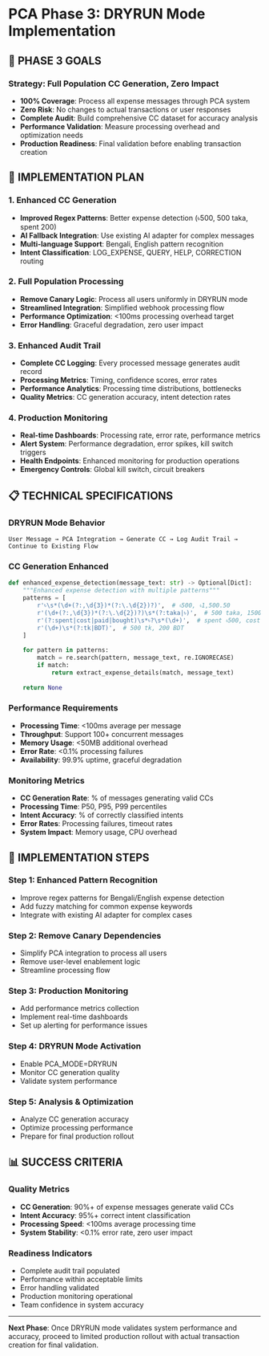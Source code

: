 # PCA Phase 3: DRYRUN Mode Implementation

## 🎯 **PHASE 3 GOALS**

### Strategy: Full Population CC Generation, Zero Impact
- **100% Coverage**: Process all expense messages through PCA system
- **Zero Risk**: No changes to actual transactions or user responses  
- **Complete Audit**: Build comprehensive CC dataset for accuracy analysis
- **Performance Validation**: Measure processing overhead and optimization needs
- **Production Readiness**: Final validation before enabling transaction creation

## 🚀 **IMPLEMENTATION PLAN**

### 1. Enhanced CC Generation
- **Improved Regex Patterns**: Better expense detection (৳500, 500 taka, spent 200)
- **AI Fallback Integration**: Use existing AI adapter for complex messages
- **Multi-language Support**: Bengali, English pattern recognition
- **Intent Classification**: LOG_EXPENSE, QUERY, HELP, CORRECTION routing

### 2. Full Population Processing
- **Remove Canary Logic**: Process all users uniformly in DRYRUN mode
- **Streamlined Integration**: Simplified webhook processing flow
- **Performance Optimization**: <100ms processing overhead target
- **Error Handling**: Graceful degradation, zero user impact

### 3. Enhanced Audit Trail
- **Complete CC Logging**: Every processed message generates audit record
- **Processing Metrics**: Timing, confidence scores, error rates
- **Performance Analytics**: Processing time distributions, bottlenecks
- **Quality Metrics**: CC generation accuracy, intent detection rates

### 4. Production Monitoring
- **Real-time Dashboards**: Processing rate, error rate, performance metrics  
- **Alert System**: Performance degradation, error spikes, kill switch triggers
- **Health Endpoints**: Enhanced monitoring for production operations
- **Emergency Controls**: Global kill switch, circuit breakers

## 📋 **TECHNICAL SPECIFICATIONS**

### DRYRUN Mode Behavior
```
User Message → PCA Integration → Generate CC → Log Audit Trail → Continue to Existing Flow
```

### CC Generation Enhanced
```python
def enhanced_expense_detection(message_text: str) -> Optional[Dict]:
    """Enhanced expense detection with multiple patterns"""
    patterns = [
        r'৳\s*(\d+(?:,\d{3})*(?:\.\d{2})?)',  # ৳500, ৳1,500.50
        r'(\d+(?:,\d{3})*(?:\.\d{2})?)\s*(?:taka|৳)',  # 500 taka, 1500৳
        r'(?:spent|cost|paid|bought)\s*৳?\s*(\d+)',  # spent ৳500, cost 200
        r'(\d+)\s*(?:tk|BDT)',  # 500 tk, 200 BDT
    ]
    
    for pattern in patterns:
        match = re.search(pattern, message_text, re.IGNORECASE)
        if match:
            return extract_expense_details(match, message_text)
    
    return None
```

### Performance Requirements
- **Processing Time**: <100ms average per message
- **Throughput**: Support 100+ concurrent messages
- **Memory Usage**: <50MB additional overhead
- **Error Rate**: <0.1% processing failures
- **Availability**: 99.9% uptime, graceful degradation

### Monitoring Metrics
- **CC Generation Rate**: % of messages generating valid CCs
- **Processing Time**: P50, P95, P99 percentiles  
- **Intent Accuracy**: % of correctly classified intents
- **Error Rates**: Processing failures, timeout rates
- **System Impact**: Memory usage, CPU overhead

## 🔧 **IMPLEMENTATION STEPS**

### Step 1: Enhanced Pattern Recognition
- Improve regex patterns for Bengali/English expense detection
- Add fuzzy matching for common expense keywords
- Integrate with existing AI adapter for complex cases

### Step 2: Remove Canary Dependencies
- Simplify PCA integration to process all users
- Remove user-level enablement logic
- Streamline processing flow

### Step 3: Production Monitoring
- Add performance metrics collection
- Implement real-time dashboards
- Set up alerting for performance issues

### Step 4: DRYRUN Mode Activation
- Enable PCA_MODE=DRYRUN
- Monitor CC generation quality
- Validate system performance

### Step 5: Analysis & Optimization
- Analyze CC generation accuracy
- Optimize processing performance
- Prepare for final production rollout

## 📊 **SUCCESS CRITERIA**

### Quality Metrics
- **CC Generation**: 90%+ of expense messages generate valid CCs
- **Intent Accuracy**: 95%+ correct intent classification
- **Processing Speed**: <100ms average processing time
- **System Stability**: <0.1% error rate, zero user impact

### Readiness Indicators  
- Complete audit trail populated
- Performance within acceptable limits
- Error handling validated
- Production monitoring operational
- Team confidence in system accuracy

---

**Next Phase**: Once DRYRUN mode validates system performance and accuracy, proceed to limited production rollout with actual transaction creation for final validation.